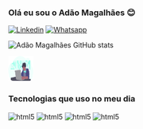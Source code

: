 ### Olá eu sou o Adão Magalhães 😊

[![Linkedin](https://img.shields.io/badge/LinkedIn-0077B5?style=for-the-badge&logo=linkedin&logoColor=white)](https://www.linkedin.com/in/ad%C3%A3o-magalh%C3%A3es-875593241/) 
[![Whatsapp](https://img.shields.io/badge/WhatsApp-25D366?style=for-the-badge&logo=whatsapp&logoColor=white)](941631694) 


 
 
 ![Adão Magalhães GitHub stats](https://github-readme-stats.vercel.app/api?username=adaomagalhaes03&show_icons=true&theme=dracula)
  <div>
  <img src="https://github.com/AlienDev66/AlienDev66/blob/master/undraw_developer_activity_bv83.svg" width="50" height="50" />
</div>

 ### Tecnologias que uso no meu dia

<div style:="display: inline_block">

<img align="center" alt="html5" src="https://img.shields.io/badge/HTML-CA4245?style=for-the-badge&logo=html5&logoColor=white"/>
  <img align="center" alt="html5" src="https://img.shields.io/badge/CSS-00ADD8?style=for-the-badge&logo=css&logoColor=white"/>
  <img align="center" alt="html5" src="https://img.shields.io/badge/JAVASCRIPT-F7DF1E?style=for-the-badge&logo=javascript&logoColor=white"/>

 <img align="center" alt="html5" src="https://img.shields.io/badge/CSHARP-239120?style=for-the-badge&logo=csharp&logoColor=white"/>

 
</div>

  
